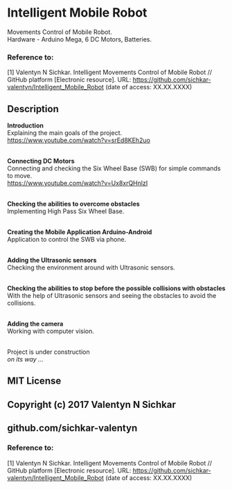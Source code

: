 # Intelligent Mobile Robot
Movements Control of Mobile Robot.
<br/>Hardware - Arduino Mega, 6 DC Motors, Batteries.

### Reference to:
[1] Valentyn N Sichkar. Intelligent Movements Control of Mobile Robot // GitHub platform [Electronic resource]. URL: https://github.com/sichkar-valentyn/Intelligent_Mobile_Robot (date of access: XX.XX.XXXX)

## Description
<b>Introduction</b>
<br/>Explaining the main goals of the project.
<br/>https://www.youtube.com/watch?v=srEd8KEh2uo

<br/><b>Connecting DC Motors</b>
<br/>Connecting and checking the Six Wheel Base (SWB) for simple commands to move.
<br/>https://www.youtube.com/watch?v=Ux8xrQHnlzI

<br/><b>Checking the abilities to overcome obstacles</b>
<br/>Implementing High Pass Six Wheel Base.

<br/><b>Creating the Mobile Application Arduino-Android</b>
<br/>Application to control the SWB via phone.

<br/><b>Adding the Ultrasonic sensors</b>
<br/>Checking the environment around with Ultrasonic sensors.

<br/><b>Checking the abilities to stop before the possible collisions with obstacles</b>
<br/>With the help of Ultrasonic sensors and seeing the obstacles to avoid the collisions.

<br/><b>Adding the camera</b>
<br/>Working with computer vision.

<br/>Project is under construction
<br/>_on its way ..._

## MIT License
## Copyright (c) 2017 Valentyn N Sichkar
## github.com/sichkar-valentyn
### Reference to:
[1] Valentyn N Sichkar. Intelligent Movements Control of Mobile Robot // GitHub platform [Electronic resource]. URL: https://github.com/sichkar-valentyn/Intelligent_Mobile_Robot (date of access: XX.XX.XXXX)
